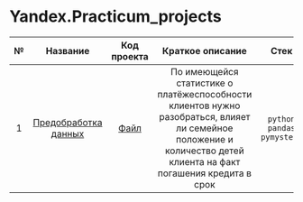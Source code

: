# Yandex.Practicum_projects

| № | Название             | Код проекта   | Краткое описание   | Стек   |
|:-:|:--------------------:|:-------------:|:------------------:|:------:|
| 1 | [Предобработка данных](https://github.com/LeonidStarykh/Yandex.Practicum_projects/tree/main/1.%20Предобработка%20данных) | [Файл](https://github.com/LeonidStarykh/Yandex.Practicum_projects/blob/main/1.%20Предобработка%20данных/data_preprocessing.ipynb)     | По имеющейся статистике о платёжеспособности клиентов нужно разобраться, влияет ли семейное положение и количество детей клиента на факт погашения кредита в срок | `python` `pandas` `pymystem3` |
